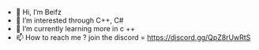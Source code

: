 - 👋 Hi, I’m Beifz
- 👀 I’m interested through C++, C#
- 🌱 I’m currently learning more in c ++
- 📫 How to reach me ? join the discord = https://discord.gg/QpZ8rUwRtS
